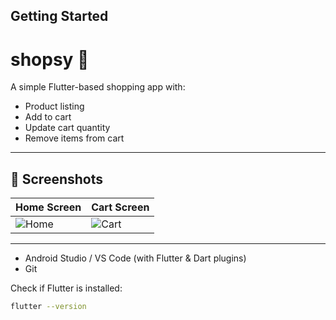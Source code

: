 
## Getting Started

# shopsy 🛒

A simple Flutter-based shopping app with:
- Product listing
- Add to cart
- Update cart quantity
- Remove items from cart

---

## 📸 Screenshots

| Home Screen | Cart Screen |
|-------------|-------------|
| ![Home](screenshots/home.png) | ![Cart](screenshots/cart.png) |

---

- Android Studio / VS Code (with Flutter & Dart plugins)
- Git

Check if Flutter is installed:
```bash
flutter --version
